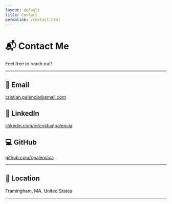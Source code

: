 ```yaml
---
layout: default
title: Contact
permalink: /contact.html
---
```


# 📬 Contact Me

Feel free to reach out! 

---

## 📧 Email  
[cristian.palencia@email.com](mailto:cristian.palencia@email.com)

## 💼 LinkedIn  
<a href="https://www.linkedin.com/in/cristianpalencia" target="_blank" rel="noopener noreferrer">
  <i class="fab fa-linkedin fa-lg"></i> linkedin.com/in/cristianpalencia
</a>

## 💻 GitHub  
<a href="https://github.com/cpalencica" target="_blank" rel="noopener noreferrer">
  <i class="fab fa-github fa-lg"></i> github.com/cpalencica
</a>

---

## 📍 Location  
Framingham, MA, United States

---
